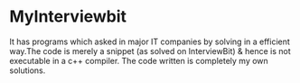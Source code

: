 # MyInterviewbit
It has programs which asked in major IT companies by solving in a efficient way.The code is merely a snippet (as solved on InterviewBit) & hence is not executable in a c++ compiler. The code written is completely my own solutions.
